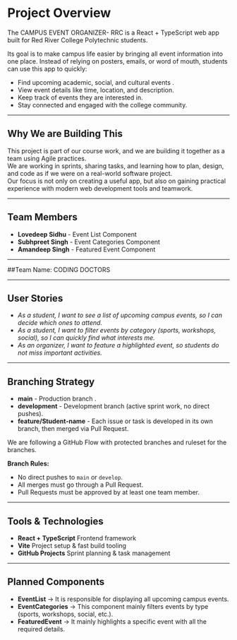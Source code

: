 #  Project Overview  

The CAMPUS EVENT ORGANIZER- RRC is a React + TypeScript web app built for Red River College Polytechnic students.  

Its goal is to make campus life easier by bringing all event information into one place. Instead of relying on posters, emails, or word of mouth, students can use this app to quickly:  

- Find upcoming academic, social, and cultural events . 
- View event details like time, location, and description.  
- Keep track of events they are interested in.
- Stay connected and engaged with the college community.  

---

##  Why We are Building This  

This project is part of our course work, and we are building it together as a team using Agile practices.  
We are working in sprints, sharing tasks, and learning how to plan, design, and code as if we were on a real-world software project.  
Our focus is not only on creating a useful app, but also on gaining practical experience with modern web development tools and teamwork.  

---

## Team Members
- **Lovedeep Sidhu** - Event List Component  
- **Subhpreet Singh** - Event Categories Component  
- **Amandeep Singh** - Featured Event Component  

---

##Team Name: CODING DOCTORS 

---

## User Stories
- *As a student, I want to see a list of upcoming campus events, so I can decide which ones to attend.*  
- *As a student, I want to filter events by category (sports, workshops, social), so I can quickly find what interests me.*  
- *As an organizer, I want to feature a highlighted event, so students do not miss important activities.*  

---


## Branching Strategy

- **main** - Production branch .  
- **development** - Development branch (active sprint work, no direct pushes).  
- **feature/Student-name** - Each issue or task is developed in its own branch, then merged via Pull Request.  

We are following a GitHub Flow with protected branches and ruleset for the branches.

 **Branch Rules:**  
- No direct pushes to `main` or `develop`.  
- All merges must go through a Pull Request.  
- Pull Requests must be approved by at least one team member.  

---

## Tools & Technologies
- **React + TypeScript**  Frontend framework  
- **Vite** Project setup & fast build tooling  
- **GitHub Projects** Sprint planning & task management   

---

## Planned Components
- **EventList** → It is responsible for displaying all upcoming campus events.  
- **EventCategories** → This component mainly filters events by type (sports, workshops, social, etc.).  
- **FeaturedEvent** → It mainly highlights a specific event with all the required details.  
